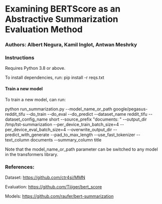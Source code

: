 # Examining BERTScore as an Abstractive Summarization Evaluation Method

### Authors: Albert Negura, Kamil Inglot, Antwan Meshrky

### Instructions
Requires Python 3.8 or above.

To install dependencies, run: pip install -r reqs.txt



#### Train a new model 

To train a new model, can run:

python run_summarization.py --model_name_or_path google/pegasus-reddit_tifu --do_train --do_eval --do_predict --dataset_name reddit_tifu --dataset_config_name short --source_prefix "documents: "  --output_dir /tmp/tst-summarization  --per_device_train_batch_size=4  --per_device_eval_batch_size=4  --overwrite_output_dir  --predict_with_generate --pad_to_max_length --use_fast_tokenizer --text_column documents --summary_column title

Note that the model_name_or_path parameter can be switched to any model in the transformers library.

### References:

Dataset:
  https://github.com/ctr4si/MMN
  
Evaluation:
  https://github.com/Tiiiger/bert_score
  
Models:
  https://github.com/raufer/bert-summarization
